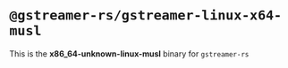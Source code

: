 # `@gstreamer-rs/gstreamer-linux-x64-musl`

This is the **x86_64-unknown-linux-musl** binary for `gstreamer-rs`
